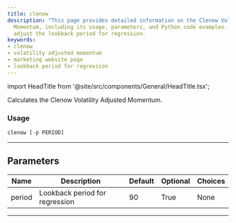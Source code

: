 ```yaml
---
title: clenow
description: "This page provides detailed information on the Clenow Volatility Adjusted"
  Momentum, including its usage, parameters, and Python code examples. Learn how to
  adjust the lookback period for regression.
keywords:
- clenow
- volatility adjusted momentum
- marketing website page
- lookback period for regression
---
```


import HeadTitle from '@site/src/components/General/HeadTitle.tsx';

<HeadTitle title="stocks/ta/clenow - Reference | OpenBB Terminal Docs" />

Calculates the Clenow Volatility Adjusted Momentum.

### Usage

```python
clenow [-p PERIOD]
```

---

## Parameters

| Name | Description | Default | Optional | Choices |
| ---- | ----------- | ------- | -------- | ------- |
| period | Lookback period for regression | 90 | True | None |

---
